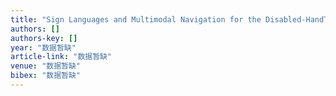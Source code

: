 ```yaml
---
title: "Sign Languages and Multimodal Navigation for the Disabled-HandTalker: A Multimodal Dialog System Using Sign Language and 3-D Virtual Human"
authors: []
authors-key: []
year: "数据暂缺"
article-link: "数据暂缺"
venue: "数据暂缺"
bibex: "数据暂缺"
---
```

